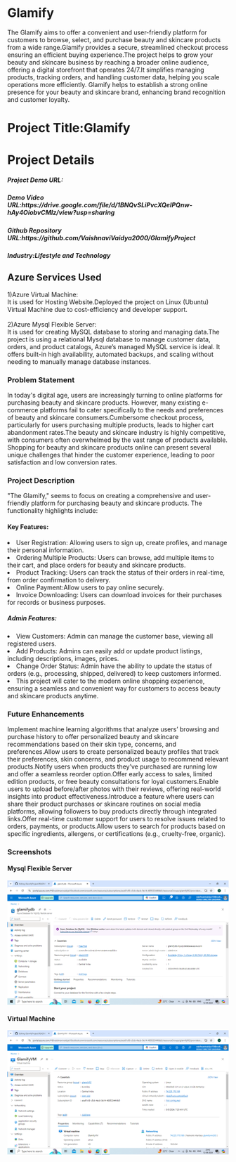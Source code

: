 <h1>Glamify</h1>
The Glamify aims to offer a convenient and user-friendly platform for customers to browse, select, and purchase beauty and skincare products from a wide range.Glamify provides a secure, streamlined checkout process ensuring an efficient buying experience.The project helps to grow your beauty and skincare business by reaching a broader online audience, offering a digital storefront that operates 24/7.It simplifies managing products, tracking orders, and handling customer data, helping you scale operations more efficiently.
Glamify helps to establish a strong online presence for your beauty and skincare brand, enhancing brand recognition and customer loyalty.
<h1>Project Title:Glamify</h1>
<h1>Project Details</h1>
<h5>Project Demo URL:</h5>
<h5>Demo Video URL:https://drive.google.com/file/d/1BNQvSLiPvcXQeIPQnw-hAy4OiobvCMIz/view?usp=sharing</h5>
<h5>Github Repository URL:https://github.com/VaishnaviVaidya2000/GlamifyProject</h5>
<h5>Industry:Lifestyle and Technology</h5>

<h2>Azure Services Used</h2>
1)Azure Virtual Machine:
<br>
It is used for Hosting Website.Deployed the project on Linux (Ubuntu) Virtual Machine due to cost-efficiency and developer support.
<br>
<br>
2)Azure Mysql Flexible Server:
<br>
It is used for creating MySQL database to storing and managing data.The project is  using a relational Mysql database to manage customer data, orders, and product catalogs, Azure’s managed MySQL service is ideal. It offers built-in high availability, automated backups, and scaling without needing to manually manage database instances.

<h3>Problem Statement</h3>
In today's digital age, users are increasingly turning to online platforms for purchasing beauty and skincare products. However, many existing e-commerce platforms fail to cater specifically to the needs and preferences of beauty and skincare consumers.Cumbersome checkout process, particularly for users purchasing multiple products, leads to higher cart abandonment rates.The beauty and skincare industry is highly competitive, with consumers often overwhelmed by the vast range of products available. Shopping for beauty and skincare products online can present several unique challenges that hinder the customer experience, leading to poor satisfaction and low conversion rates. 

<h3>Project Description</h3>
"The Glamify," seems to focus on creating a comprehensive and user-friendly platform for purchasing beauty and skincare products. The functionality highlights include:

<h4>Key Features:</h4>
<li>User Registration: Allowing users to sign up, create profiles, and manage their personal information.</li>

<li>Ordering Multiple Products: Users can browse, add multiple items to their cart, and place orders for beauty and skincare products.</li>

<li>Product Tracking: Users can track the status of their orders in real-time, from order confirmation to delivery.</li>

<li>Online Payment:Allow users to pay online securely.</li>

<li>Invoice Downloading: Users can download invoices for their purchases for records or business purposes.</li>

<h5>Admin Features:</h5>
<li>View Customers: Admin can manage the customer base, viewing all registered users.</li>

<li>Add Products: Admins can easily add or update product listings, including descriptions, images, prices.</li>

<li>Change Order Status: Admin have the ability to update the status of orders (e.g., processing, shipped, delivered) to keep customers informed.</li>

<li>This project will cater to the modern online shopping experience, ensuring a seamless and convenient way for customers to access beauty and skincare products anytime.</li>

<h3>Future Enhancements</h3>
Implement machine learning algorithms that analyze users’ browsing and purchase history to offer personalized beauty and skincare recommendations based on their skin type, concerns, and preferences.Allow users to create personalized beauty profiles that track their preferences, skin concerns, and product usage to recommend relevant products.Notify users when products they’ve purchased are running low and offer a seamless reorder option.Offer early access to sales, limited edition products, or free beauty consultations for loyal customers.Enable users to upload before/after photos with their reviews, offering real-world insights into product effectiveness.Introduce a feature where users can share their product purchases or skincare routines on social media platforms, allowing followers to buy products directly through integrated links.Offer real-time customer support for users to resolve issues related to orders, payments, or products.Allow users to search for products based on specific ingredients, allergens, or certifications (e.g., cruelty-free, organic).

<h3>Screenshots</h3>
<h4>Mysql Flexible Server</h4>
<img src="static/images/Mysql image.png" />
<h4>Virtual Machine</h4>
<img src="static/images/VM_image.png"/>


